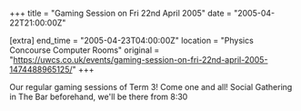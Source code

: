 +++
title = "Gaming Session on Fri 22nd April 2005"
date = "2005-04-22T21:00:00Z"

[extra]
end_time = "2005-04-23T04:00:00Z"
location = "Physics Concourse Computer Rooms"
original = "https://uwcs.co.uk/events/gaming-session-on-fri-22nd-april-2005-1474488965125/"
+++

Our regular gaming sessions of Term 3\! Come one and all\! Social Gathering in The Bar beforehand, we'll be there from 8:30

